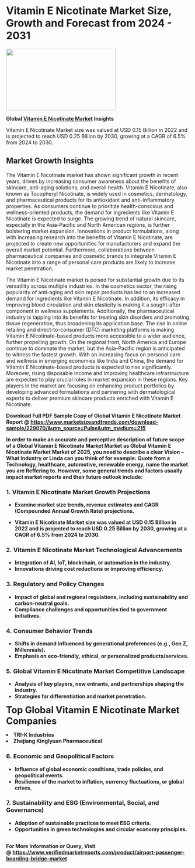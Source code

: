 <H1>Vitamin E Nicotinate Market Size, Growth and Forecast from 2024 - 2031</H1><img class="aligncenter size-medium wp-image-584254" src="https://thirdeyenews.in/wp-content/uploads/2024/09/Global-Market-Research-300x168.jpeg" alt="" width="300" height="168" /><p><strong>Global&nbsp;<a href="https://www.marketsizeandtrends.com/download-sample/229070/&amp;utm_source=Pulse&amp;utm_medium=215">Vitamin E Nicotinate Market</a> Insights</strong></p><p>Vitamin E Nicotinate Market size was valued at USD 0.15 Billion in 2022 and is projected to reach USD 0.25 Billion by 2030, growing at a CAGR of 6.5% from 2024 to 2030.</p><p><h2>Market Growth Insights</h2> <p>The Vitamin E Nicotinate market has shown significant growth in recent years, driven by increasing consumer awareness about the benefits of skincare, anti-aging solutions, and overall health. Vitamin E Nicotinate, also known as Tocopheryl Nicotinate, is widely used in cosmetics, dermatology, and pharmaceutical products for its antioxidant and anti-inflammatory properties. As consumers continue to prioritize health-conscious and wellness-oriented products, the demand for ingredients like Vitamin E Nicotinate is expected to surge. The growing trend of natural skincare, especially in the Asia-Pacific and North American regions, is further bolstering market expansion. Innovations in product formulations, along with increasing research into the benefits of Vitamin E Nicotinate, are projected to create new opportunities for manufacturers and expand the overall market potential. Furthermore, collaborations between pharmaceutical companies and cosmetic brands to integrate Vitamin E Nicotinate into a range of personal care products are likely to increase market penetration.</p> <p><strong></strong></p> <p>The Vitamin E Nicotinate market is poised for substantial growth due to its versatility across multiple industries. In the cosmetics sector, the rising popularity of anti-aging and skin repair products has led to an increased demand for ingredients like Vitamin E Nicotinate. In addition, its efficacy in improving blood circulation and skin elasticity is making it a sought-after component in wellness supplements. Additionally, the pharmaceutical industry is tapping into its benefits for treating skin disorders and promoting tissue regeneration, thus broadening its application base. The rise in online retailing and direct-to-consumer (DTC) marketing platforms is making Vitamin E Nicotinate-based products more accessible to a wider audience, further propelling growth. On the regional front, North America and Europe continue to dominate the market, but the Asia-Pacific region is anticipated to witness the fastest growth. With an increasing focus on personal care and wellness in emerging economies like India and China, the demand for Vitamin E Nicotinate-based products is expected to rise significantly. Moreover, rising disposable income and improving healthcare infrastructure are expected to play crucial roles in market expansion in these regions. Key players in the market are focusing on enhancing product portfolios by developing advanced formulations and partnering with dermatological experts to deliver premium skincare products enriched with Vitamin E Nicotinate. <p><strong></p><p><span class=""><strong>Download Full PDF Sample Copy of Global Vitamin E Nicotinate Market Report</strong> @ <a href="https://www.marketsizeandtrends.com/download-sample/229070/&amp;utm_source=Pulse&amp;utm_medium=215" target="_blank">https://www.marketsizeandtrends.com/download-sample/229070/&amp;utm_source=Pulse&amp;utm_medium=215</a></span></p><p>In order to make an accurate and perceptive description of future scope of a Global&nbsp;Vitamin E Nicotinate Market Market as Global&nbsp;Vitamin E Nicotinate Market Market of 2025, you need to describe a clear Vision &ndash; What Industry or Linda can you think of for example: Quote from a Technology, healthcare, automotive, renewable energy, name the market you are Reffering to. However, some general trends and factors usually impact market reports and their future outlook include:</p><h3>1.&nbsp;<strong>Vitamin E Nicotinate Market Growth Projections</strong></h3><ul><li>Examine market size trends, revenue estimates and CAGR (Compounded Annual Growth Rate) projections.</li><li><p>Vitamin E Nicotinate Market size was valued at USD 0.15 Billion in 2022 and is projected to reach USD 0.25 Billion by 2030, growing at a CAGR of 6.5% from 2024 to 2030.</p></li></ul><h3>2.&nbsp;<strong>Vitamin E Nicotinate Market Technological Advancements</strong></h3><ul><li>Integration of AI, IoT, blockchain, or automation in the industry.</li><li>Innovations driving cost reductions or improving efficiency.</li></ul><h3>3.&nbsp;<strong>Regulatory and Policy Changes</strong></h3><ul><li>Impact of global and regional regulations, including sustainability and carbon-neutral goals.</li><li>Compliance challenges and opportunities tied to government initiatives.</li></ul><h3>4.&nbsp;<strong>Consumer Behavior Trends</strong></h3><ul><li>Shifts in demand influenced by generational preferences (e.g., Gen Z, Millennials).</li><li>Emphasis on eco-friendly, ethical, or personalized products/services.</li></ul><h3>5.&nbsp;<strong>Global Vitamin E Nicotinate Market Competitive Landscape</strong></h3><ul><li>Analysis of key players, new entrants, and partnerships shaping the industry.</li><li>Strategies for differentiation and market penetration.</li></ul><p data-pm-slice="1 1 []"><span style="color: inherit; font-family: inherit; font-size: 25px;">Top Global Vitamin E Nicotinate Market Companies</span></p><div class="" data-test-id=""><p><li>TRI-K Industries</li><li> Zhejiang Kinglyuan Pharmaceutical</li></p></div><h3>6.&nbsp;<strong>Economic and Geopolitical Factors</strong></h3><ul><li>Influence of global economic conditions, trade policies, and geopolitical events.</li><li>Resilience of the market to inflation, currency fluctuations, or global crises.</li></ul><h3>7.&nbsp;<strong>Sustainability and ESG (Environmental, Social, and Governance)</strong></h3><ul><li>Adoption of sustainable practices to meet ESG criteria.</li><li>Opportunities in green technologies and circular economy principles.</li></ul><h2><strong style="font-size: 14px;">For More Information or Query, Visit @&nbsp;</strong><a style="background-color: #ffffff; font-size: 14px;" href="https://www.marketsizeandtrends.com/report/vitamin-e-nicotinate-market/" target="_blank">https://www.verifiedmarketreports.com/product/airport-passenger-boarding-bridge-market</a></h2>
